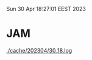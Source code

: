 Sun 30 Apr 18:27:01 EEST 2023
# JAM
<a href='./cache/202304/30_18.log'>./cache/202304/30_18.log</a>
